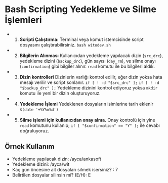 # Bash Scripting Yedekleme ve Silme İşlemleri

- 1. **Scripti Çalıştırma:**
Terminal veya komut istemcisinde script dosyasını çalıştırabilirsiniz.
 `bash witodev.sh`
- 2. **Bilgilerin Alınması**
Kullanıcıdan yedekleme yapılacak dizin (``src_drc``), yedekleme dizini (`backup_drc`), gün sayısı (`day_rm`), ve silme onayı (``confirmation``) gibi bilgiler alınır.
`read` komutu ile bu bilgileri aldık.
- 3. **Dizin kontrolleri**
Dizinlerin varlığı kontrol edilir, eğer dizin yoksa hata mesajı verilir ve script sonlanır.
 `if [ ! -d "$src_drc" ];`
 `if [ ! -d "$backup_drc" ];`
 Yedekleme dizinini kontrol ediyoruz yoksa `mkdir` komutu ile yeni bir dizin oluşturuyoruz.
- 4. **Yedekleme İşlemi**
Yedeklenen dosyaların isimlerine tarih eklenir `$(date '+%Y%m%d')`
- 5. **Silme işlemi için kullanıcıdan onay alma.**
 Onay kontrolü için yine `read` komutunu kullanıp;
`if [ "$confirmation" == "Y" ];` ile cevabı doğruluyoruz.

## Örnek Kullanım
- Yedekleme yapılacak dizin: /ayca/ankasoft
- Yedekleme dizini: /ayca/wit
- Kaç gün öncesine ait dosyaları silmek isersiniz? : 7
- Belirtilen dosyalar silinsin mi? (E/H): E